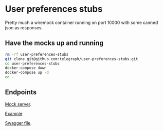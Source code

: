 # User preferences stubs
Pretty much a wiremock container running on port 10000 with some canned json as responses.

## Have the mocks up and running
```sh
rm -rf user-preferences-stubs
git clone git@github.com:telegraph/user-preferences-stubs.git
cd user-preferences-stubs
docker-compose down
docker-compose up -d
cd -
```

## Endpoints

[Mock server](https://user-preferences-stubs-preprod.api-platforms-preprod.telegraph.co.uk/__admin/mappings).

[Example](https://user-preferences-stubs-preprod.api-platforms-preprod.telegraph.co.uk/mytelegraph/v0.3.0/user/my2ws23gnjvhkntngr2dcytmgeygindk/preferences/save/articles)

[Swagger file](https://github.com/telegraph/platforms-swagger-specs/blob/master/user-preferences-swagger.json).